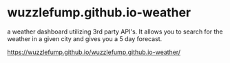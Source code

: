 # wuzzlefump.github.io-weather
a weather dashboard utilizing 3rd party  API's. It allows you to search for the weather in a given city and gives you a 5 day forecast.

https://wuzzlefump.github.io/wuzzlefump.github.io-weather/

